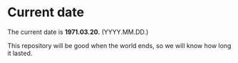# Current date

The current date is **1971.03.20.** (YYYY.MM.DD.)

This repository will be good when the world ends, so we will know how long it lasted.